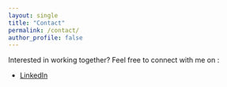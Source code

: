 ```yaml
---
layout: single
title: "Contact"
permalink: /contact/
author_profile: false
---
```


Interested in working together? Feel free to connect with me on :

- [LinkedIn](https://www.linkedin.com/in/cmotola/)
